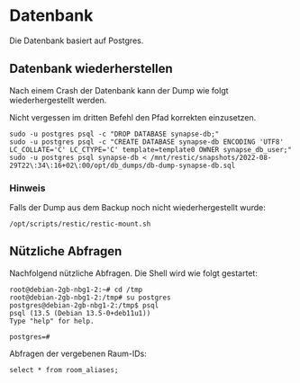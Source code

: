 # Datenbank

Die Datenbank basiert auf Postgres.

## Datenbank wiederherstellen

Nach einem Crash der Datenbank kann der Dump wie folgt wiederhergestellt werden.

Nicht vergessen im dritten Befehl den Pfad korrekten einzusetzen.

```
sudo -u postgres psql -c "DROP DATABASE synapse-db;"
sudo -u postgres psql -c "CREATE DATABASE synapse-db ENCODING 'UTF8' LC_COLLATE='C' LC_CTYPE='C' template=template0 OWNER synapse_db_user;"
sudo -u postgres psql synapse-db < /mnt/restic/snapshots/2022-08-29T22\:34\:16+02\:00/opt/db_dumps/db-dump-synapse-db.sql
```

### Hinweis

Falls der Dump aus dem Backup noch nicht wiederhergestellt wurde:

```
/opt/scripts/restic/restic-mount.sh
```

## Nützliche Abfragen

Nachfolgend nützliche Abfragen. Die Shell wird wie folgt gestartet:

```
root@debian-2gb-nbg1-2:~# cd /tmp
root@debian-2gb-nbg1-2:/tmp# su postgres
postgres@debian-2gb-nbg1-2:/tmp$ psql
psql (13.5 (Debian 13.5-0+deb11u1))
Type "help" for help.

postgres=# 
```

Abfragen der vergebenen Raum-IDs:

`select * from room_aliases;`
